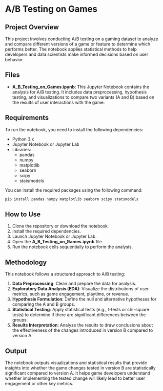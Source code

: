 # A/B Testing on Games

## Project Overview
This project involves conducting A/B testing on a gaming dataset to analyze and compare different versions of a game or feature to determine which performs better. The notebook applies statistical methods to help developers and data scientists make informed decisions based on user behavior.

## Files
- **A_B_Testing_on_Games.ipynb**: This Jupyter Notebook contains the analysis for A/B testing. It includes data preprocessing, hypothesis testing, and visualizations to compare two variants (A and B) based on the results of user interactions with the game.

## Requirements
To run the notebook, you need to install the following dependencies:
- Python 3.x
- Jupyter Notebook or Jupyter Lab
- Libraries:
  - pandas
  - numpy
  - matplotlib
  - seaborn
  - scipy
  - statsmodels

You can install the required packages using the following command:

```bash
pip install pandas numpy matplotlib seaborn scipy statsmodels
```

## How to Use
1. Clone the repository or download the notebook.
2. Install the required dependencies.
3. Launch Jupyter Notebook or Jupyter Lab.
4. Open the **A_B_Testing_on_Games.ipynb** file.
5. Run the notebook cells sequentially to perform the analysis.

## Methodology
This notebook follows a structured approach to A/B testing:
1. **Data Preprocessing**: Clean and prepare the data for analysis.
2. **Exploratory Data Analysis (EDA)**: Visualize the distributions of user metrics, such as game engagement, playtime, or revenue.
3. **Hypothesis Formulation**: Define the null and alternative hypotheses for comparing the A and B groups.
4. **Statistical Testing**: Apply statistical tests (e.g., t-tests or chi-square tests) to determine if there are significant differences between the groups.
5. **Results Interpretation**: Analyze the results to draw conclusions about the effectiveness of the changes introduced in version B compared to version A.

## Output
The notebook outputs visualizations and statistical results that provide insights into whether the game changes tested in version B are statistically significant compared to version A. It helps game developers understand whether implementing the tested change will likely lead to better user engagement or other key metrics.

